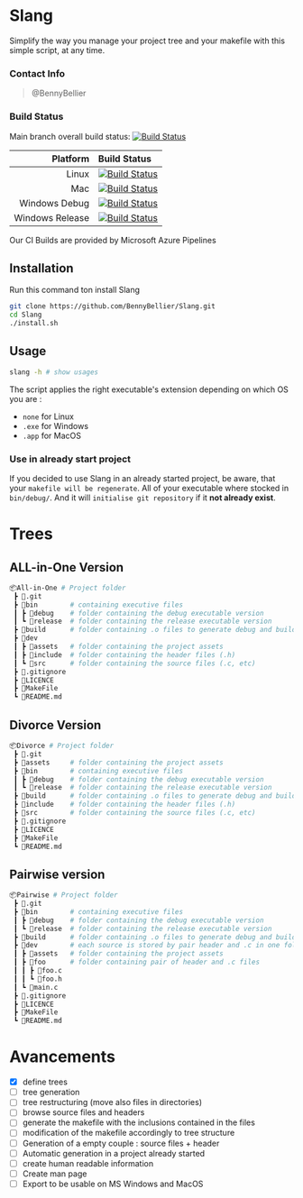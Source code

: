 # Slang
  Simplify the way you manage your project tree and your makefile with this simple script, at any time.

### Contact Info
  > @BennyBellier
### Build Status
Main branch overall build status: [![Build Status](https://dev.azure.com/bennybellier/Slang/_apis/build/status/bennybellier.slang?branchName=master)](https://dev.azure.com/bennybellier/Slang/_build/latest?definitionId=1&branchName=master)

|Platform       |Build Status|
|            --:|:--         |
|Linux          |[![Build Status](https://dev.azure.com/bennybellier/Slang/_apis/build/status/bennybellier.slang?branchName=master&jobName=Linux%20Build)](https://dev.azure.com/bennybellier/Slang/_build/latest?definitionId=1&branchName=master)|
|Mac            |[![Build Status](https://dev.azure.com/bennybellier/Slang/_apis/build/status/bennybellier.slang?branchName=master&jobName=Mac%20Build)](https://dev.azure.com/bennybellier/Slang/_build/latest?definitionId=1&branchName=master)|
|Windows Debug  |[![Build Status](https://dev.azure.com/bennybellier/Slang/_apis/build/status/bennybellier.slang?branchName=master&jobName=Windows%20Build&configuration=Windows%20Build%20Debug)](https://dev.azure.com/bennybellier/Slang/_build/latest?definitionId=1&branchName=master)|
|Windows Release|[![Build Status](https://dev.azure.com/bennybellier/Slang/_apis/build/status/bennybellier.slang?branchName=master&jobName=Windows%20Build&configuration=Windows%20Build%20Release%20with%20Release%20Installer)](https://dev.azure.com/bennybellier/Slang/_build/latest?definitionId=1&branchName=master)|

Our CI Builds are provided by Microsoft Azure Pipelines

## Installation
Run this command ton install Slang
```sh
git clone https://github.com/BennyBellier/Slang.git
cd Slang
./install.sh
```
## Usage
```sh
slang -h # show usages
```
The script applies the right executable's extension depending on which OS you are :
* `none` for Linux
* `.exe` for Windows
* `.app` for MacOS

### Use in already start project
If you decided to use Slang in an already started project, be aware, that your `makefile will be regenerate`. All of your executable where stocked in `bin/debug/`. And it will `initialise git repository` if it **not already exist**.

# Trees
## ALL-in-One Version
```sh
📦All-in-One # Project folder
 ┣ 📂.git
 ┣ 📂bin        # containing executive files
 ┃ ┣ 📂debug    # folder containing the debug executable version
 ┃ ┗ 📂release  # folder containing the release executable version
 ┣ 📂build      # folder containing .o files to generate debug and build versions
 ┣ 📂dev
 ┃ ┣ 📂assets   # folder containing the project assets
 ┃ ┣ 📂include  # folder containing the header files (.h)
 ┃ ┗ 📂src      # folder containing the source files (.c, etc)
 ┣ 📜.gitignore
 ┣ 📜LICENCE
 ┣ 📜MakeFile
 ┗ 📜README.md
```
## Divorce Version
```sh
📦Divorce # Project folder
 ┣ 📂.git
 ┣ 📂assets     # folder containing the project assets
 ┣ 📂bin        # containing executive files
 ┃ ┣ 📂debug    # folder containing the debug executable version
 ┃ ┗ 📂release  # folder containing the release executable version
 ┣ 📂build      # folder containing .o files to generate debug and build versions
 ┣ 📂include    # folder containing the header files (.h)
 ┣ 📂src        # folder containing the source files (.c, etc)
 ┣ 📜.gitignore
 ┣ 📜LICENCE
 ┣ 📜MakeFile
 ┗ 📜README.md
```

## Pairwise version
```sh
📦Pairwise # Project folder
 ┣ 📂.git
 ┣ 📂bin        # containing executive files
 ┃ ┣ 📂debug    # folder containing the debug executable version
 ┃ ┗ 📂release  # folder containing the release executable version
 ┣ 📂build      # folder containing .o files to generate debug and build versions
 ┣ 📂dev        # each source is stored by pair header and .c in one folder
 ┃ ┣ 📂assets   # folder containing the project assets
 ┃ ┣ 📂foo      # folder containing pair of header and .c files
 ┃ ┃ ┣ 📜foo.c
 ┃ ┃ ┗ 📜foo.h
 ┃ ┗ 📜main.c
 ┣ 📜.gitignore
 ┣ 📜LICENCE
 ┣ 📜MakeFile
 ┗ 📜README.md
```


# Avancements
- [X] define trees
- [ ] tree generation
- [ ] tree restructuring (move also files in directories)
- [ ] browse source files and headers
- [ ] generate the makefile with the inclusions contained in the files
- [ ] modification of the makefile accordingly to tree structure
- [ ] Generation of a empty couple : source files + header
- [ ] Automatic generation in a project already started
- [ ] create human readable information
- [ ] Create man page
- [ ] Export to be usable on MS Windows and MacOS